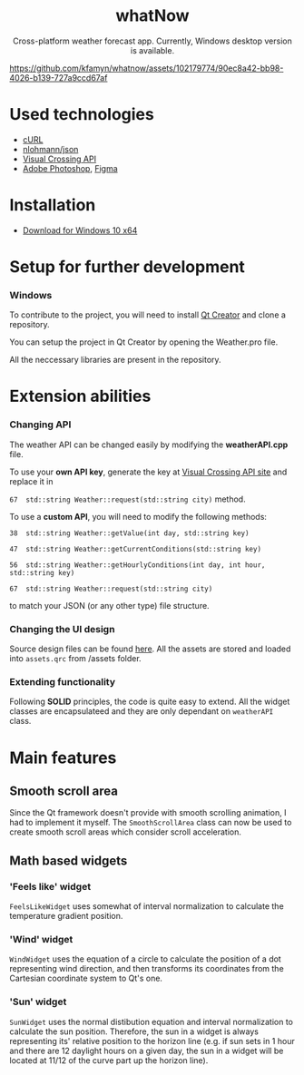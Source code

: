 <h1 align=center>whatNow</h1>

<p align=center>Cross-platform weather forecast app. Currently, Windows desktop version is available.</p>


https://github.com/kfamyn/whatnow/assets/102179774/90ec8a42-bb98-4026-b139-727a9ccd67af


# Used technologies

- [cURL](https://github.com/curl/curl)
- [nlohmann/json](https://github.com/nlohmann/json)
- [Visual Crossing API](https://www.visualcrossing.com/weather-api)
- [Adobe Photoshop](https://www.adobe.com/products/photoshop.html), [Figma](https://www.figma.com)

# Installation

- [Download for Windows 10 x64](https://drive.google.com/drive/folders/1F6kvKCWHBaDPzXyZoUNG7M9hawGleJDz?usp=sharing)

# Setup for further development

### Windows

To contribute to the project, you will need to install [Qt Creator](https://www.qt.io/offline-installers) and clone a repository.

You can setup the project in Qt Creator by opening the Weather.pro file.

All the neccessary libraries are present in the repository.

# Extension abilities

### Changing API

The weather API can be changed easily by modifying the **weatherAPI.cpp** file.

To use your **own API key**, generate the key at [Visual Crossing API site](https://www.visualcrossing.com/weather-api) and replace it in 

```67  std::string Weather::request(std::string city)``` method.

To use a **custom API**, you will need to modify the following methods:

```38  std::string Weather::getValue(int day, std::string key)```

```47  std::string Weather::getCurrentConditions(std::string key)```

```56  std::string Weather::getHourlyConditions(int day, int hour, std::string key)```

```67  std::string Weather::request(std::string city)```

to match your JSON (or any other type) file structure.

### Changing the UI design

Source design files can be found [here](). All the assets are stored and loaded into ```assets.qrc``` from /assets folder.

### Extending functionality

Following **SOLID** principles, the code is quite easy to extend. All the widget classes are encapsulateed and they are only dependant on ```weatherAPI``` class.

# Main features

## Smooth scroll area

Since the Qt framework doesn't provide with smooth scrolling animation, I had to implement it myself.
The ```SmoothScrollArea``` class can now be used to create smooth scroll areas which consider scroll acceleration.

## Math based widgets

### 'Feels like' widget

```FeelsLikeWidget``` uses somewhat of interval normalization to calculate the temperature gradient position.

### 'Wind' widget

```WindWidget``` uses the equation of a circle to calculate the position of a dot representing wind direction, and then transforms its coordinates from 
the Cartesian coordinate system to Qt's one.

### 'Sun' widget

```SunWidget``` uses the normal distibution equation and interval normalization to calculate the sun position. Therefore, the sun in a widget is always 
representing its' relative position to the horizon line (e.g. if sun sets in 1 hour and there are 12 daylight hours on a given day, the sun in a widget will
be located at 11/12 of the curve part up the horizon line).
